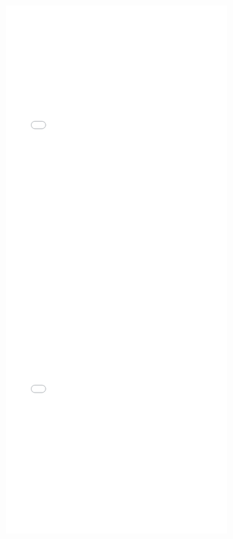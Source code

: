 <iframe id="igraph" scrolling="no" style="border:none;" seamless="seamless" src="slices/unordered_fraction.html" height="600" width="100%"></iframe>
<iframe id="igraph" scrolling="no" style="border:none;" seamless="seamless" src="slices/fraction_per_phase.html" height="600" width="100%"></iframe>
